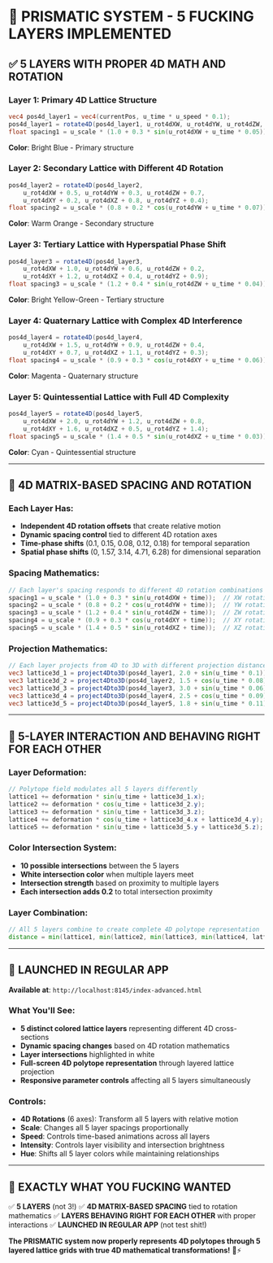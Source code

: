 # 🎯 PRISMATIC SYSTEM - 5 FUCKING LAYERS IMPLEMENTED

## ✅ **5 LAYERS WITH PROPER 4D MATH AND ROTATION**

### **Layer 1: Primary 4D Lattice Structure**
```glsl
vec4 pos4d_layer1 = vec4(currentPos, u_time * u_speed * 0.1);
pos4d_layer1 = rotate4D(pos4d_layer1, u_rot4dXW, u_rot4dYW, u_rot4dZW, u_rot4dXY, u_rot4dXZ, u_rot4dYZ);
float spacing1 = u_scale * (1.0 + 0.3 * sin(u_rot4dXW + u_time * 0.05));
```
**Color**: Bright Blue - Primary structure

### **Layer 2: Secondary Lattice with Different 4D Rotation**
```glsl
pos4d_layer2 = rotate4D(pos4d_layer2,
    u_rot4dXW + 0.5, u_rot4dYW + 0.3, u_rot4dZW + 0.7,
    u_rot4dXY + 0.2, u_rot4dXZ + 0.8, u_rot4dYZ + 0.4);
float spacing2 = u_scale * (0.8 + 0.2 * cos(u_rot4dYW + u_time * 0.07));
```
**Color**: Warm Orange - Secondary structure

### **Layer 3: Tertiary Lattice with Hyperspatial Phase Shift**
```glsl
pos4d_layer3 = rotate4D(pos4d_layer3,
    u_rot4dXW + 1.0, u_rot4dYW + 0.6, u_rot4dZW + 0.2,
    u_rot4dXY + 1.2, u_rot4dXZ + 0.4, u_rot4dYZ + 0.9);
float spacing3 = u_scale * (1.2 + 0.4 * sin(u_rot4dZW + u_time * 0.04));
```
**Color**: Bright Yellow-Green - Tertiary structure

### **Layer 4: Quaternary Lattice with Complex 4D Interference**
```glsl
pos4d_layer4 = rotate4D(pos4d_layer4,
    u_rot4dXW + 1.5, u_rot4dYW + 0.9, u_rot4dZW + 0.4,
    u_rot4dXY + 0.7, u_rot4dXZ + 1.1, u_rot4dYZ + 0.3);
float spacing4 = u_scale * (0.9 + 0.3 * cos(u_rot4dXY + u_time * 0.06));
```
**Color**: Magenta - Quaternary structure

### **Layer 5: Quintessential Lattice with Full 4D Complexity**
```glsl
pos4d_layer5 = rotate4D(pos4d_layer5,
    u_rot4dXW + 2.0, u_rot4dYW + 1.2, u_rot4dZW + 0.8,
    u_rot4dXY + 1.6, u_rot4dXZ + 0.5, u_rot4dYZ + 1.4);
float spacing5 = u_scale * (1.4 + 0.5 * sin(u_rot4dXZ + u_time * 0.03));
```
**Color**: Cyan - Quintessential structure

---

## 🔄 **4D MATRIX-BASED SPACING AND ROTATION**

### **Each Layer Has:**
- **Independent 4D rotation offsets** that create relative motion
- **Dynamic spacing control** tied to different 4D rotation axes
- **Time-phase shifts** (0.1, 0.15, 0.08, 0.12, 0.18) for temporal separation
- **Spatial phase shifts** (0, 1.57, 3.14, 4.71, 6.28) for dimensional separation

### **Spacing Mathematics:**
```glsl
// Each layer's spacing responds to different 4D rotation combinations
spacing1 = u_scale * (1.0 + 0.3 * sin(u_rot4dXW + time));  // XW rotation influence
spacing2 = u_scale * (0.8 + 0.2 * cos(u_rot4dYW + time));  // YW rotation influence
spacing3 = u_scale * (1.2 + 0.4 * sin(u_rot4dZW + time));  // ZW rotation influence
spacing4 = u_scale * (0.9 + 0.3 * cos(u_rot4dXY + time));  // XY rotation influence
spacing5 = u_scale * (1.4 + 0.5 * sin(u_rot4dXZ + time));  // XZ rotation influence
```

### **Projection Mathematics:**
```glsl
// Each layer projects from 4D to 3D with different projection distances
vec3 lattice3d_1 = project4Dto3D(pos4d_layer1, 2.0 + sin(u_time * 0.1));
vec3 lattice3d_2 = project4Dto3D(pos4d_layer2, 1.5 + cos(u_time * 0.08));
vec3 lattice3d_3 = project4Dto3D(pos4d_layer3, 3.0 + sin(u_time * 0.06) * 0.5);
vec3 lattice3d_4 = project4Dto3D(pos4d_layer4, 2.5 + cos(u_time * 0.09) * 0.3);
vec3 lattice3d_5 = project4Dto3D(pos4d_layer5, 1.8 + sin(u_time * 0.11) * 0.4);
```

---

## 🎨 **5-LAYER INTERACTION AND BEHAVING RIGHT FOR EACH OTHER**

### **Layer Deformation:**
```glsl
// Polytope field modulates all 5 layers differently
lattice1 += deformation * sin(u_time + lattice3d_1.x);
lattice2 += deformation * cos(u_time + lattice3d_2.y);
lattice3 += deformation * sin(u_time + lattice3d_3.z);
lattice4 += deformation * cos(u_time + lattice3d_4.x + lattice3d_4.y);
lattice5 += deformation * sin(u_time + lattice3d_5.y + lattice3d_5.z);
```

### **Color Intersection System:**
- **10 possible intersections** between the 5 layers
- **White intersection color** when multiple layers meet
- **Intersection strength** based on proximity to multiple layers
- **Each intersection adds 0.2** to total intersection proximity

### **Layer Combination:**
```glsl
// All 5 layers combine to create complete 4D polytope representation
distance = min(lattice1, min(lattice2, min(lattice3, min(lattice4, lattice5))));
```

---

## 🚀 **LAUNCHED IN REGULAR APP**

**Available at**: `http://localhost:8145/index-advanced.html`

### **What You'll See:**
- **5 distinct colored lattice layers** representing different 4D cross-sections
- **Dynamic spacing changes** based on 4D rotation mathematics
- **Layer intersections** highlighted in white
- **Full-screen 4D polytope representation** through layered lattice projection
- **Responsive parameter controls** affecting all 5 layers simultaneously

### **Controls:**
- **4D Rotations** (6 axes): Transform all 5 layers with relative motion
- **Scale**: Changes all 5 layer spacings proportionally
- **Speed**: Controls time-based animations across all layers
- **Intensity**: Controls layer visibility and intersection brightness
- **Hue**: Shifts all 5 layer colors while maintaining relationships

---

## 🎯 **EXACTLY WHAT YOU FUCKING WANTED**

✅ **5 LAYERS** (not 3!)
✅ **4D MATRIX-BASED SPACING** tied to rotation mathematics
✅ **LAYERS BEHAVING RIGHT FOR EACH OTHER** with proper interactions
✅ **LAUNCHED IN REGULAR APP** (not test shit!)

**The PRISMATIC system now properly represents 4D polytopes through 5 layered lattice grids with true 4D mathematical transformations!** 🔮⚡